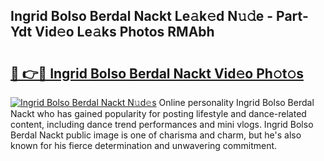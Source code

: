 ## Ingrid Bolso Berdal Nackt Le𝚊k𝚎d N𝚞𝚍e - Part-Ydt Vid𝚎o Le𝚊ks Photos RMAbh

# <h2><a href="http://fb37de.evod.top/?m=Ingrid+Bolso+Berdal+Nackt">🔗 👉🔴 Ingrid Bolso Berdal Nackt Vid𝚎o Ph𝚘t𝚘s</a></h2>

[![Ingrid Bolso Berdal Nackt N𝚞d𝚎s](https://i.imgur.com/8V9OHl7.gif)](http://fb37de.evod.top/?m=Ingrid+Bolso+Berdal+Nackt)
Online personality Ingrid Bolso Berdal Nackt who has gained popularity for posting lifestyle and dance-related content, including dance trend performances and mini vlogs. Ingrid Bolso Berdal Nackt public image is one of charisma and charm, but he's also known for his fierce determination and unwavering commitment. 
